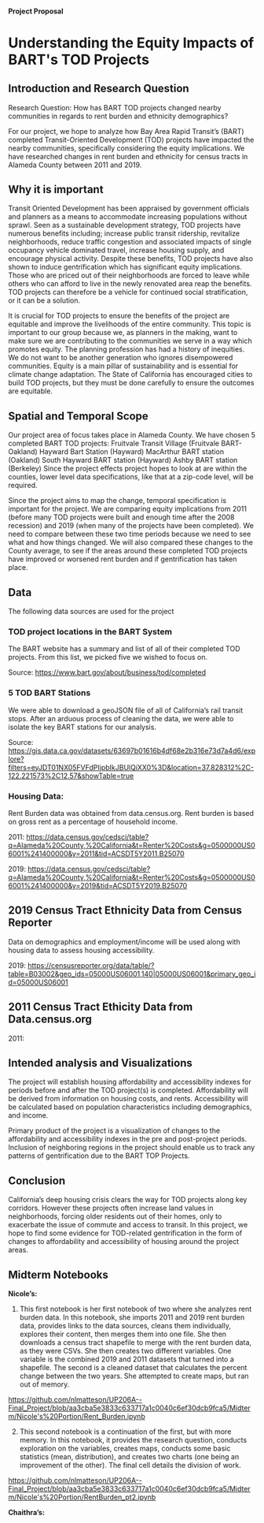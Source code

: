 #### **Project Proposal**

# Understanding the Equity Impacts of BART's TOD Projects

## Introduction and Research Question
	
Research Question: How has BART TOD projects changed nearby communities in regards to rent burden and ethnicity demographics?

For our project, we hope to analyze how Bay Area Rapid Transit’s (BART) completed Transit-Oriented Development (TOD) projects have impacted the nearby communities, specifically considering the equity implications. We have researched changes in rent burden and ethnicity for census tracts in Alameda County between 2011 and 2019.

## Why it is important
	
Transit Oriented Development has been appraised by government officials and planners as a means to accommodate increasing populations without sprawl. Seen as a sustainable development strategy, TOD projects have numerous benefits including; increase public transit ridership, revitalize neighborhoods, reduce traffic congestion and associated impacts of single occupancy vehicle dominated travel, increase housing supply, and encourage physical activity. Despite these benefits, TOD projects have also shown to induce gentrification which has significant equity implications. Those who are priced out of their neighborhoods are forced to leave while others who can afford to live in the newly renovated area reap the benefits. TOD projects can therefore be a vehicle for continued social stratification, or it can be a solution.
	
It is crucial for TOD projects to ensure the benefits of the project are equitable and improve the livelihoods of the entire community. This topic is important to our group because we, as planners in the making, want to make sure we are contributing to the communities we serve in a way which promotes equity. The planning profession has had a history of inequities. We do not want to be another generation who ignores disempowered communities. Equity is a main pillar of sustainability and is essential for climate change adaptation. The State of California has encouraged cities to build TOD projects, but they must be done carefully to ensure the outcomes are equitable.  

## Spatial and Temporal Scope
	
Our project area of focus takes place in Alameda County. We have chosen 5 completed BART TOD projects: 
​​Fruitvale Transit Village (Fruitvale BART- Oakland)
Hayward Bart Station (Hayward)
MacArthur BART station (Oakland)
South Hayward BART station (Hayward)
Ashby BART station (Berkeley)
Since the project effects project hopes to look at are within the counties, lower level data specifications, like that at a zip-code level, will be required.

Since the project aims to map the change, temporal specification is important for the project. We are comparing equity implications from 2011 (before many TOD projects were built and enough time after the 2008 recession) and 2019 (when many of the projects have been completed). We need to compare between these two time periods because we need to see what and how things changed. We will also compared these changes to the County average, to see if the areas around these completed TOD projects have improved or worsened rent burden and if gentrification has taken place. 

## Data

The following data sources are used for the project

### TOD project locations in the BART System

The BART website has a summary and list of all of their completed TOD projects. From this list, we picked five we wished to focus on.

Source:
https://www.bart.gov/about/business/tod/completed 

### 5 TOD BART Stations

We were able to download a geoJSON file of all of California’s rail transit stops. After an arduous process of cleaning the data, we were able to isolate the key BART stations for our analysis.

Source: https://gis.data.ca.gov/datasets/63697b01616b4df68e2b316e73d7a4d6/explore?filters=eyJDT01NX05FVFdPIjpbIkJBUlQiXX0%3D&location=37.828312%2C-122.221573%2C12.57&showTable=true

### Housing Data: 

Rent Burden data was obtained from data.census.org. Rent burden is based on gross rent as a percentage of household income. 

2011: https://data.census.gov/cedsci/table?q=Alameda%20County,%20California&t=Renter%20Costs&g=0500000US06001%241400000&y=2011&tid=ACSDT5Y2011.B25070 

2019: https://data.census.gov/cedsci/table?q=Alameda%20County,%20California&t=Renter%20Costs&g=0500000US06001%241400000&y=2019&tid=ACSDT5Y2019.B25070

## 2019 Census Tract Ethnicity Data from Census Reporter

Data on demographics and employment/income will be used along with housing data to assess housing accessibility. 

2019: https://censusreporter.org/data/table/?table=B03002&geo_ids=05000US06001,140|05000US06001&primary_geo_id=05000US06001 

## 2011 Census Tract Ethicity Data from Data.census.org

2011: 


## Intended analysis and Visualizations

The project will establish housing affordability and accessibility indexes for periods before and after the TOD project(s) is completed. Affordability will be derived from information on housing costs, and rents. Accessibility will be calculated based on population characteristics including demographics, and income.

Primary product of the project is a visualization of changes to the affordability and accessibility indexes in the pre and post-project periods. Inclusion of neighboring regions in the project should enable us to track any patterns of gentrification due to the BART TOP Projects. 

## Conclusion

California’s deep housing crisis clears the way for TOD projects along key corridors. However these projects often increase land values in neighborhoods, forcing older residents out of their homes, only to exacerbate the issue of commute and access to transit. In this project, we hope to find some evidence for TOD-related gentrification in the form of changes to affordability and accessibility of housing around the project areas. 
 
## Midterm Notebooks
**Nicole’s:**

1. This first notebook is her first notebook of two where she analyzes rent burden data. In this notebook, she imports 2011 and 2019 rent burden data, provides links to the data sources, cleans them individually, explores their content, then merges them into one file. She then downloads a census tract shapefile to merge with the rent burden data, as they were CSVs. She then creates two different variables. One variable is the combined 2019 and 2011 datasets that turned into a shapefile. The second is a cleaned dataset that calculates the percent change between the two years. She attempted to create maps, but ran out of memory.

 https://github.com/nlmatteson/UP206A--Final_Project/blob/aa3cba5e3833c633717a1c0040c6ef30dcb9fca5/Midterm/Nicole's%20Portion/Rent_Burden.ipynb 

2. This second notebook is a continuation of the first, but with more memory. In this notebook, it provides the research question, conducts exploration on the variables, creates maps, conducts some basic statistics (mean, distribution), and creates two charts (one being an improvement of the other). The final cell details the division of work. 

https://github.com/nlmatteson/UP206A--Final_Project/blob/aa3cba5e3833c633717a1c0040c6ef30dcb9fca5/Midterm/Nicole's%20Portion/RentBurden_pt2.ipynb 




**Chaithra’s:**
 
